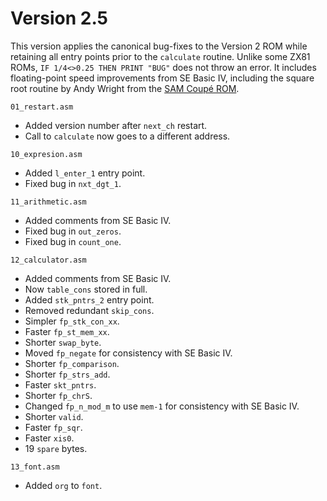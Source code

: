 # Version 2.5

This version applies the canonical bug-fixes to the Version 2 ROM while retaining all entry points prior to the `calculate` routine. Unlike some ZX81 ROMs, `IF 1/4<>0.25 THEN PRINT "BUG"` does not throw an error. It includes floating-point speed improvements from SE Basic IV, including the square root routine by Andy Wright from the [SAM Coupé ROM](https://github.com/cheveron/samrom).

`01_restart.asm`
* Added version number after `next_ch` restart.
* Call to `calculate` now goes to a different address.

`10_expresion.asm`
* Added `l_enter_1` entry point.
* Fixed bug in `nxt_dgt_1`.

`11_arithmetic.asm`
* Added comments from SE Basic IV.
* Fixed bug in `out_zeros`.
* Fixed bug in `count_one`.

`12_calculator.asm`
* Added comments from SE Basic IV.
* Now `table_cons` stored in full.
* Added `stk_pntrs_2` entry point.
* Removed redundant `skip_cons`.
* Simpler `fp_stk_con_xx`.
* Faster `fp_st_mem_xx`.
* Shorter `swap_byte`.
* Moved `fp_negate` for consistency with SE Basic IV.
* Shorter `fp_comparison`.
* Shorter `fp_strs_add`.
* Faster `skt_pntrs`.
* Shorter `fp_chrS`.
* Changed `fp_n_mod_m` to use `mem-1` for consistency with SE Basic IV.
* Shorter `valid`.
* Faster `fp_sqr`.
* Faster `xis0`.
* 19 `spare` bytes.

`13_font.asm`
* Added `org` to `font`.
